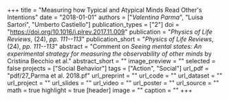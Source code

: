 +++
title = "Measuring how Typical and Atypical Minds Read Other's Intentions"
date = "2018-01-01"
authors = ["_Valentina Parma_", "Luisa Sartori", "Umberto Castiello"]
publication_types = ["2"]
doi = "https://doi.org/10.1016/j.plrev.2017.11.009"
publication = "*Physics of Life Reviews*, (24), _pp. 111--113_"
publication_short = "*Physics of Life Reviews*, (24), _pp. 111--113_"
abstract = "Comment on _Seeing mental states: An experimental strategy for measuring the observability of other minds_ by Cristina Becchio et al."
abstract_short = ""
image_preview = ""
selected = false
projects = ["Social Behavior"]
tags = ["Action", "Social"]
url_pdf = "pdf/27_Parma et al. 2018.pf"
url_preprint = ""
url_code = ""
url_dataset = ""
url_project = ""
url_slides = ""
url_video = ""
url_poster = ""
url_source = ""
math = true
highlight = true
[header]
image = ""
caption = ""
+++
